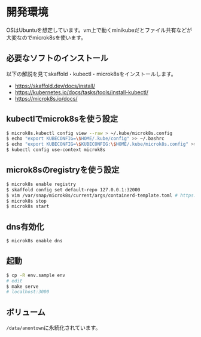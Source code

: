 # 開発環境
OSはUbuntuを想定しています。vm上で動くminikubeだとファイル共有などが大変なのでmicrok8sを使います。

## 必要なソフトのインストール
以下の解説を見てskaffold・kubectl・microk8sをインストールします。

* https://skaffold.dev/docs/install/
* https://kubernetes.io/docs/tasks/tools/install-kubectl/
* https://microk8s.io/docs/

## kubectlでmicrok8sを使う設定

```sh
$ microk8s.kubectl config view --raw > ~/.kube/microk8s.config
$ echo "export KUBECONFIG=\$HOME/.kube/config" >> ~/.bashrc
$ echo "export KUBECONFIG=\$KUBECONFIG:\$HOME/.kube/microk8s.config" >> ~/.bashrc
$ kubectl config use-context microk8s
```
## microk8sのregistryを使う設定

```sh
$ microk8s enable registry
$ skaffold config set default-repo 127.0.0.1:32000
$ vim /var/snap/microk8s/current/args/containerd-template.toml # https://microk8s.io/docs/registry-private
$ microk8s stop
$ microk8s start
```

## dns有効化
```sh
$ microk8s enable dns
```

## 起動
```sh
$ cp -R env.sample env
# edit
$ make serve
# localhost:3000
```

## ボリューム
`/data/anontown`に永続化されています。
